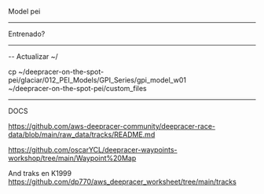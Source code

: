Model pei

-----------------------
Entrenado?



-----------------------
-- Actualizar ~/ 

cp ~/deepracer-on-the-spot-pei/glaciar/012_PEI_Models/GPI_Series/gpi_model_w01  \
   ~/deepracer-on-the-spot-pei/custom_files



---------------------
DOCS

   https://github.com/aws-deepracer-community/deepracer-race-data/blob/main/raw_data/tracks/README.md

   https://github.com/oscarYCL/deepracer-waypoints-workshop/tree/main/Waypoint%20Map


   And traks en K1999
   https://github.com/dp770/aws_deepracer_worksheet/tree/main/tracks
   